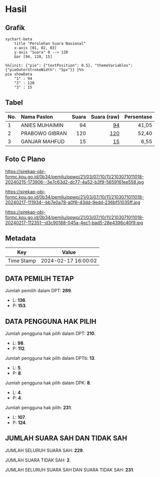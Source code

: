# Hasil

## Grafik

```mermaid
xychart-beta
    title "Perolehan Suara Nasional"
    x-axis [01, 02, 03]
    y-axis "Suara" 0 --> 120
    bar [94, 120, 15]
```

```mermaid
%%{init: {"pie": {"textPosition": 0.5}, "themeVariables": {"pieOuterStrokeWidth": "5px"}} }%%
pie showData
    "1" : 94
    "2" : 120
    "3" : 15
```

## Tabel

| No. | Nama Paslon    | Suara | Suara (raw) | Persentase |
|:--- |:-------------- | -----:| -----------:| ----------:|
| 1   | ANIES MUHAIMIN | 94    | [94][p-1]   | 41,05      |
| 2   | PRABOWO GIBRAN | 120   | [120][p-2]  | 52,40      |
| 3   | GANJAR MAHFUD  | 15    | [15][p-3]   | 6,55       |


[p-1]: https://github.com/gigit-pemilu/pemilu-2024/blob/main/pilpres/hitung-suara/sub/21-kepulauan-riau/sub/03-natuna/sub/07-bunguran-timur/sub/1011-ranai-kota/sub/018-tps/sub/paslon-1.txt
[p-2]: https://github.com/gigit-pemilu/pemilu-2024/blob/main/pilpres/hitung-suara/sub/21-kepulauan-riau/sub/03-natuna/sub/07-bunguran-timur/sub/1011-ranai-kota/sub/018-tps/sub/paslon-2.txt
[p-3]: https://github.com/gigit-pemilu/pemilu-2024/blob/main/pilpres/hitung-suara/sub/21-kepulauan-riau/sub/03-natuna/sub/07-bunguran-timur/sub/1011-ranai-kota/sub/018-tps/sub/paslon-3.txt

## Foto C Plano

https://sirekap-obj-formc.kpu.go.id/0b34/pemilu/ppwp/21/03/07/10/11/2103071011018-20240215-173906--3e7c63d2-dc77-4a52-b3f9-5659161ee558.jpg

https://sirekap-obj-formc.kpu.go.id/0b34/pemilu/ppwp/21/03/07/10/11/2103071011018-20240217-111934--bb7e0a78-a0f6-43dd-9edd-236bf51035ff.jpg

https://sirekap-obj-formc.kpu.go.id/0b34/pemilu/ppwp/21/03/07/10/11/2103071011018-20240217-112351--d3c90188-045a-4ec1-bad5-28e4396c40f9.jpg


## Metadata

| Key        | Value               |
| ---------- | ------------------- |
| Time Stamp | 2024-02-17 16:00:02 |


## DATA PEMILIH TETAP

Jumlah pemilih dalam DPT: **289**.
 * L: **136**.
 * P: **153**.

## DATA PENGGUNA HAK PILIH

Jumlah pengguna hak pilih dalam DPT: **210**.
 * L: **98**.
 * P: **112**.

Jumlah pengguna hak pilih dalam DPTb: **13**.
 * L: **5**.
 * P: **8**.

Jumlah pengguna hak pilih dalam DPK: **8**.
 * L: **4**.
 * P: **4**.

Jumlah pengguna hak pilih: **231**.
 * L: **107**.
 * P: **124**.

## JUMLAH SUARA SAH DAN TIDAK SAH

JUMLAH SELURUH SUARA SAH: **229**.

JUMLAH SUARA TIDAK SAH: **2**.

JUMLAH SELURUH SUARA SAH DAN SUARA TIDAK SAH: **231**.


